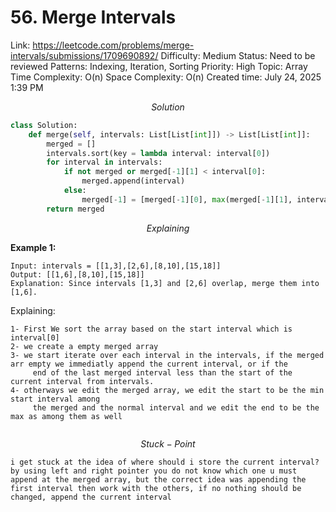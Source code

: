 # 56. Merge Intervals

Link: https://leetcode.com/problems/merge-intervals/submissions/1709690892/
Difficulty: Medium
Status: Need to be reviewed
Patterns: Indexing, Iteration, Sorting
Priority: High
Topic: Array
Time Complexity: O(n)
Space Complexity: O(n)
Created time: July 24, 2025 1:39 PM

$$
Solution
$$

```python
class Solution:
    def merge(self, intervals: List[List[int]]) -> List[List[int]]:
        merged = []
        intervals.sort(key = lambda interval: interval[0])
        for interval in intervals:
            if not merged or merged[-1][1] < interval[0]:
                merged.append(interval)
            else:
                merged[-1] = [merged[-1][0], max(merged[-1][1], interval[1])]
        return merged
```

$$
Explaining
$$

**Example 1:**

```
Input: intervals = [[1,3],[2,6],[8,10],[15,18]]
Output: [[1,6],[8,10],[15,18]]
Explanation: Since intervals [1,3] and [2,6] overlap, merge them into [1,6].
```

Explaining:

```
1- First We sort the array based on the start interval which is interval[0]
2- we create a empty merged array
3- we start iterate over each interval in the intervals, if the merged arr empty we immediatly append the current interval, or if the 
	 end of the last merged interval less than the start of the current interval from intervals.
4- otherways we edit the merged array, we edit the start to be the min start interval among 
	 the merged and the normal interval and we edit the end to be the max as among them as well 
	 
```

$$
Stuck-Point
$$

```
i get stuck at the idea of where should i store the current interval? by using left and right pointer you do not know which one u must append at the merged array, but the correct idea was appending the first interval then work with the others, if no nothing should be 
changed, append the current interval
```